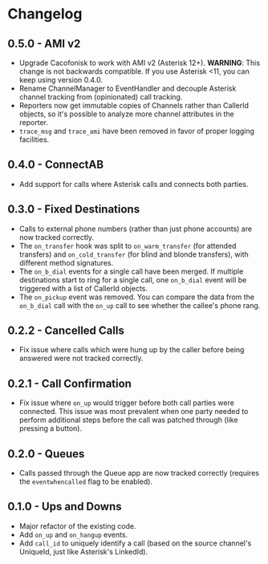 # Changelog

## 0.5.0 - AMI v2

- Upgrade Cacofonisk to work with AMI v2 (Asterisk 12+). **WARNING**: This
change is not backwards compatible. If you use Asterisk <11, you can keep using
version 0.4.0.
- Rename ChannelManager to EventHandler and decouple Asterisk channel tracking
from (opinionated) call tracking.
- Reporters now get immutable copies of Channels rather than CallerId objects,
so it's possible to analyze more channel attributes in the reporter.
- `trace_msg` and `trace_ami` have been removed in favor of proper logging
facilities.

## 0.4.0 - ConnectAB

- Add support for calls where Asterisk calls and connects both parties.

## 0.3.0 - Fixed Destinations

- Calls to external phone numbers (rather than just phone accounts) are now
tracked correctly.
- The `on_transfer` hook was split to `on_warm_transfer` (for attended
transfers) and `on_cold_transfer` (for blind and blonde transfers), with
different method signatures.
- The `on_b_dial` events for a single call have been merged. If multiple
destinations start to ring for a single call, one `on_b_dial` event will be
triggered with a list of CallerId objects.
- The `on_pickup` event was removed. You can compare the data from the
`on_b_dial` call with the `on_up` call to see whether the callee's phone rang.

## 0.2.2 - Cancelled Calls

- Fix issue where calls which were hung up by the caller before being answered
were not tracked correctly.

## 0.2.1 - Call Confirmation

- Fix issue where `on_up` would trigger before both call parties were connected.
This issue was most prevalent when one party needed to perform additional steps
before the call was patched through (like pressing a button).

## 0.2.0 - Queues

- Calls passed through the Queue app are now tracked correctly (requires the
`eventwhencalled` flag to be enabled).

## 0.1.0 - Ups and Downs

- Major refactor of the existing code.
- Add `on_up` and `on_hangup` events.
- Add `call_id` to uniquely identify a call (based on the source channel's
UniqueId, just like Asterisk's LinkedId).
